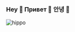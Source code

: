 ### Hey 👋 Привет 👋 안녕 👋



![hippo](https://psv4.userapi.com/c237331/u2000012282/docs/d28/c1de1c062a99/file.gif?extra=XUvzXbRBPFao6kshvb9b0PvTYhZlJx99ERcCVJSSAXVVV3D2vXGKMXh2-qZQBnORbU42XQ9LwtnTNdwxgv9BxWUubOCGdnGqnSy7E4XlgzPE_wWSCW53t_hT85183J21KUOWws6kuEutNtlXvn8mtFo)
<!--
**jecraftx/jecraftx** is a ✨ _special_ ✨ repository because its `README.md` (this file) appears on your GitHub profile.

Here are some ideas to get you started:

- 🔭 I’m currently working on 
- 🌱 I’m currently learning ...
- 👯 I’m looking to collaborate on ...
- 🤔 I’m looking for help with ...
- 💬 Ask me about ...
- 📫 How to reach me: ...
- 😄 Pronouns: ...
- ⚡ Fun fact: ...
-->
